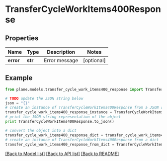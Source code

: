 # TransferCycleWorkItems400Response


## Properties
Name | Type | Description | Notes
------------ | ------------- | ------------- | -------------
**error** | **str** | Error message | [optional] 

## Example

```python
from plane.models.transfer_cycle_work_items400_response import TransferCycleWorkItems400Response

# TODO update the JSON string below
json = "{}"
# create an instance of TransferCycleWorkItems400Response from a JSON string
transfer_cycle_work_items400_response_instance = TransferCycleWorkItems400Response.from_json(json)
# print the JSON string representation of the object
print TransferCycleWorkItems400Response.to_json()

# convert the object into a dict
transfer_cycle_work_items400_response_dict = transfer_cycle_work_items400_response_instance.to_dict()
# create an instance of TransferCycleWorkItems400Response from a dict
transfer_cycle_work_items400_response_from_dict = TransferCycleWorkItems400Response.from_dict(transfer_cycle_work_items400_response_dict)
```
[[Back to Model list]](../README.md#documentation-for-models) [[Back to API list]](../README.md#documentation-for-api-endpoints) [[Back to README]](../README.md)


